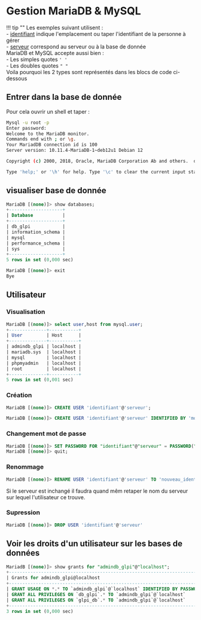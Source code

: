 # Gestion MariaDB & MySQL

!!! tip ""
    Les exemples suivant utilisent :  
        - <u>identifiant</u> indique l'emplacement ou taper l'identifiant de la personne à gérer  
        - <u>serveur</u> correspond au serveur ou à la base de donnée  
    MariaDB et MySQL accepte aussi bien :  
        - Les simples quotes `' '`  
        - Les doubles quotes `" "`  
    Voila pourquoi les 2 types sont représentés dans les blocs de code ci-dessous  

## Entrer dans la base de donnée

Pour cela ouvrir un shell et taper :  

```bash
Mysql -u root -p
Enter password:
Welcome to the MariaDB monitor.  
Commands end with ; or \g.  
Your MariadDB connection id is 100  
Server version: 10.11.4-MariaDB-1~deb12u1 Debian 12  

Copyright (c) 2000, 2018, Oracle, MariaDB Corporation Ab and others.  drop

Type 'help;' or '\h' for help. Type '\c' to clear the current input statement.
```

## visualiser base de donnée

```sql
MariaDB [(none)]> show databases;
+--------------------+
| Database           |
+--------------------+
| db_glpi            |
| information_schema |
| mysql              |
| performance_schema |
| sys                |
+--------------------+
5 rows in set (0,000 sec)

MariaDB [(none)]> exit
Bye
```

## Utilisateur

### Visualisation

```sql
MariaDB [(none)]> select user,host from mysql.user;
+--------------+-----------+
| User         | Host      |
+--------------+-----------+
| admindb_glpi | localhost |
| mariadb.sys  | localhost |
| mysql        | localhost |
| phpmyadmin   | localhost |
| root         | localhost |
+--------------+-----------+
5 rows in set (0,001 sec)
```

### Création

```sql
MariaDB [(none)]> CREATE USER 'identifiant'@'serveur';

MariaDB [(none)]> CREATE USER 'identifiant'@'serveur' IDENTIFIED BY 'mot_de_passe';
```

### Changement mot de passe

```sql
MariaDB [(none)]> SET PASSWORD FOR "identifiant"@"serveur" = PASSWORD("NouveauMotDePasse");
MariaDB [(none)]> quit;
```

### Renommage

```sql
MariaDB [(none)]> RENAME USER 'identifiant'@'serveur' TO 'nouveau_identifant'@'nouveau_serveur';
```
Si le serveur est inchangé il faudra quand mêm retaper le nom du serveur sur lequel l'utilisateur ce trouve.  

### Supression

```sql
MariaDB [(none)]> DROP USER 'identifiant'@'serveur'
```

## Voir les droits d'un utilisateur sur les bases de données

```sql
MariadB [(none)]> show grants for "admindb_glpi"@"localhost";
+---------------------------------------------------------------------------------------------------------------------+
| Grants for admindb_glpi@localhost                                                                                   |
+---------------------------------------------------------------------------------------------------------------------+
| GRANT USAGE ON *.* TO `admindb_glpi`@`localhost` IDENTIFIED BY PASSWORD '*0F3704CF78312459ABAEBE40557BFF7BFCB0A3EC' |
| GRANT ALL PRIVILEGES ON `db_glpi`.* TO `admindb_glpi`@`localhost`                                                   |
| GRANT ALL PRIVILEGES ON `glpi_db`.* TO `admindb_glpi`@`localhost`                                                   |
+---------------------------------------------------------------------------------------------------------------------+
3 rows in set (0,000 sec)
```

